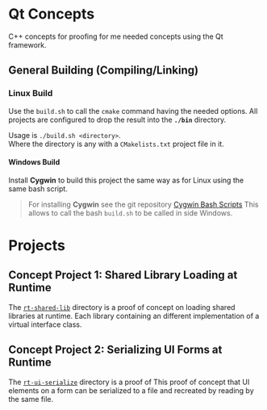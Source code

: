 # Qt Concepts

C++ concepts for proofing for me needed concepts using the Qt framework.

## General Building (Compiling/Linking) 

### Linux Build

Use the `build.sh` to call the `cmake` command having the needed options. 
All projects are configured to drop the result into the **`./bin`** directory.

Usage is `./build.sh <directory>`.<br>
Where the directory is any with a `CMakelists.txt` project file in it.

#### Windows Build

Install **Cygwin** to build this project the same way as for Linux using the same bash script.

>For installing **Cygwin** see the git repository [Cygwin Bash Scripts](https://git.scanframe.com/shared/bin-bash)
>This allows to call the bash `build.sh` to be called in side Windows.

# Projects

## Concept Project 1: Shared Library Loading at Runtime

The [`rt-shared-lib`]("./-/tree/master/rt-shared-lib") directory is a proof of 
concept on loading shared libraries at runtime.
Each library containing an different implementation of a virtual interface class. 

## Concept Project 2: Serializing UI Forms at Runtime

The [`rt-ui-serialize`]("./-/tree/master/rt-ui-serialize") directory is a proof of
This proof of concept that UI elements on a form can be serialized to a file and 
recreated by reading by the same file.
